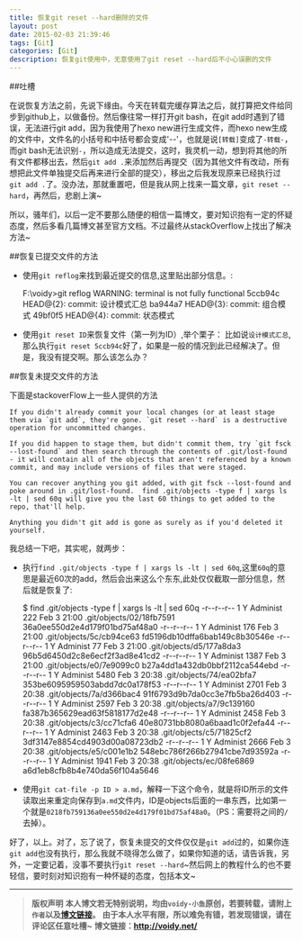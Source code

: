 ```yaml
---
title: 恢复git reset --hard删除的文件
layout: post
date: 2015-02-03 21:39:46
tags: [Git]
categories: [Git]
description: 恢复git使用中，无意使用了git reset --hard后不小心误删的文件
---
```


##吐槽

在说恢复方法之前，先说下缘由。今天在转载完缓存算法之后，就打算把文件给同步到github上，以做备份。然后像往常一样打开git bash，在git add时遇到了错误，无法进行git add，因为我使用了hexo new进行生成文件，而hexo new生成的文件中，文件名的小括号和中括号都会变成'--'，也就是说`[转载]`变成了`-转载-`，而git bash无法识别`-`，所以造成无法提交，这时，我灵机一动，想到将其他的所有文件都移出去，然后`git add .`来添加然后再提交（因为其他文件有改动，所有想把此文件单独提交后再来进行全部的提交），移出之后我发现原来已经执行过`git add .`了。没办法，那就重置吧，但是我从网上找来一篇文章，`git reset --hard`，再然后，悲剧上演~

所以，骚年们，以后一定不要那么随便的相信一篇博文，要对知识抱有一定的怀疑态度，然后多看几篇博文甚至官方文档。不过最终从stackOverflow上找出了解决方法~

##恢复已提交文件的方法

* 使用`git reflog`来找到最近提交的信息,这里贴出部分信息。:
	
	F:\voidy>git reflog
	WARNING: terminal is not fully functional
	5ccb94c HEAD@{2}: commit: 设计模式汇总
	ba944a7 HEAD@{3}: commit: 组合模式
	49bf0f5 HEAD@{4}: commit: 状态模式


* 使用`git reset ID`来恢复文件（第一列为ID）,举个栗子：
比如说`设计模式汇总`,那么执行`git reset 5ccb94c`好了，如果是一般的情况到此已经解决了。但是，我没有提交啊。那么该怎么办？

##恢复未提交文件的方法

下面是stackoverFlow上一些人提供的方法

	If you didn't already commit your local changes (or at least stage them via `git add`, they're gone. `git reset --hard` is a destructive operation for uncommitted changes.

	If you did happen to stage them, but didn't commit them, try `git fsck --lost-found` and then search through the contents of .git/lost-found - it will contain all of the objects that aren't referenced by a known commit, and may include versions of files that were staged.

	You can recover anything you git added, with git fsck --lost-found and poke around in .git/lost-found.  find .git/objects -type f | xargs ls -lt | sed 60q will give you the last 60 things to get added to the repo, that'll help.

	Anything you didn't git add is gone as surely as if you'd deleted it yourself.

我总结一下吧，其实呢，就两步：

* 执行`find .git/objects -type f | xargs ls -lt | sed 60q`,这里`60q`的意思是最近60次的add，然后会出来这么个东东,此处仅仅截取一部分信息，然后就是恢复了:

	$ find .git/objects -type f | xargs ls -lt | sed 60q
	-r--r--r--    1 Y        Administ      222 Feb  3 21:00 .git/objects/02/18fb7591
	36a0ee550d2e4d179f01bd75af48a0
	-r--r--r--    1 Y        Administ      176 Feb  3 21:00 .git/objects/5c/cb94ce63
	fd5196db10dffa6bab149c8b30546e
	-r--r--r--    1 Y        Administ       77 Feb  3 21:00 .git/objects/d5/177a8da3
	96b5d6450d2c8e6ecf2f3ad8e41cd2
	-r--r--r--    1 Y        Administ     1387 Feb  3 21:00 .git/objects/e0/7e9099c0
	b27a4dd1a432db0bbf2112ca544ebd
	-r--r--r--    1 Y        Administ     5480 Feb  3 20:38 .git/objects/74/ea02bfa7
	353be6095959503abdd7dc0a178f53
	-r--r--r--    1 Y        Administ     2701 Feb  3 20:38 .git/objects/7a/d366bac4
	91f6793d9b7da0cc3e7fb5ba26d403
	-r--r--r--    1 Y        Administ     2597 Feb  3 20:38 .git/objects/a7/9c139160
	fa387b365629ead63f5818177d2e48
	-r--r--r--    1 Y        Administ     2458 Feb  3 20:38 .git/objects/c3/cc71cfa6
	40e80731bb8080a6baad1c0f2efa44
	-r--r--r--    1 Y        Administ     2463 Feb  3 20:38 .git/objects/c5/71825cf2
	3df3147e8854cd4903d00a08723db2
	-r--r--r--    1 Y        Administ     2666 Feb  3 20:38 .git/objects/e5/c001e1b2
	548ebc786f266b27941cbe7d93592a
	-r--r--r--    1 Y        Administ     1941 Feb  3 20:38 .git/objects/ec/08fe6869
	a6d1eb8cfb8b4e740da56f104a5646



* 使用`git cat-file -p ID > a.md`，解释一下这个命令，就是将ID所示的文件读取出来重定向保存到`a.md`文件内，ID是objects后面的一串东西，比如第一个就是`0218fb759136a0ee550d2e4d179f01bd75af48a0`。（PS：需要将之间的`/`去掉）。

好了，以上。对了，忘了说了，恢复未提交的文件仅仅是`git add`过的，如果你连`git add`也没有执行，那么我就不晓得怎么做了，如果你知道的话，请告诉我，另外，一定要记着，没事不要执行`git reset --hard`~然后网上的教程什么的也不要轻信，要时刻对知识抱有一种怀疑的态度，包括本文~



---
> **版权声明**
> **本人博文若无特别说明，均由`voidy-小鱼`原创，若要转载，请附上`作者`以及[博文链接](http://voidy.net)。**
> **由于本人水平有限，所以难免有错，若发现错误，请在评论区任意吐槽~**
> **博文链接：<http://voidy.net/>**